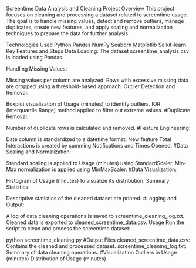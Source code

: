 Screentime Data Analysis and Cleaning
Project Overview
This project focuses on cleaning and processing a dataset related to screentime usage. The goal is to handle missing values, detect and remove outliers, manage duplicates, create new features, and apply scaling and normalization techniques to prepare the data for further analysis.

Technologies Used
Python
Pandas
NumPy
Seaborn
Matplotlib
Scikit-learn
Key Features and Steps
Data Loading:
The dataset screentime_analysis.csv is loaded using Pandas.

Handling Missing Values:

Missing values per column are analyzed.
Rows with excessive missing data are dropped using a threshold-based approach.
Outlier Detection and Removal:

Boxplot visualization of Usage (minutes) to identify outliers.
IQR (Interquartile Range) method applied to filter out extreme values.
#Duplicate Removal:

Number of duplicate rows is calculated and removed.
#Feature Engineering:

Date column is standardized to a datetime format.
New feature Total Interactions is created by summing Notifications and Times Opened.
#Data Scaling and Normalization:

Standard scaling is applied to Usage (minutes) using StandardScaler.
Min-Max normalization is applied using MinMaxScaler.
#Data Visualization:

Histogram of Usage (minutes) to visualize its distribution.
Summary Statistics:

Descriptive statistics of the cleaned dataset are printed.
#Logging and Output:

A log of data cleaning operations is saved to screentime_cleaning_log.txt.
Cleaned data is exported to cleaned_screentime_data.csv.
Usage
Run the script to clean and process the screentime dataset:

python screentime_cleaning.py
#Output Files
cleaned_screentime_data.csv: Contains the cleaned and processed dataset.
screentime_cleaning_log.txt: Summary of data cleaning operations.
#Visualization
Outliers in Usage (minutes)
Distribution of Usage (minutes)


